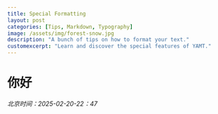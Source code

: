 ```yaml
---
title: Special Formatting
layout: post
categories: [Tips, Markdown, Typography]
image: /assets/img/forest-snow.jpg
description: "A bunch of tips on how to format your text."
customexcerpt: "Learn and discover the special features of YAMT."
---
```

# 你好
*北京时间：2025-02-20-22：47*
